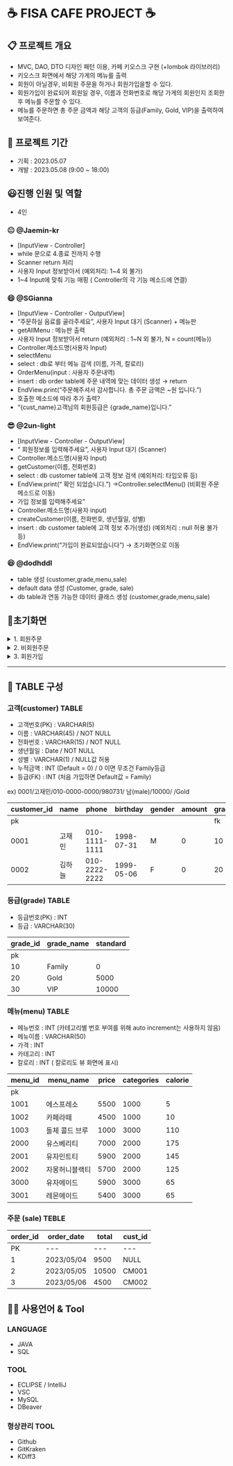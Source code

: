 # ☕ FISA CAFE PROJECT ☕

## 📋 프로젝트 개요
- MVC, DAO, DTO 디자인 패턴 이용, 카페 키오스크 구현 (+lombok 라이브러리)
- 키오스크 화면에서 해당 가게의 메뉴를 출력
- 회원이 아닐경우, 비회원 주문을 하거나 회원가입을할 수 있다.
- 회원가입이 완료되어 회원일 경우, 이름과 전화번호로 해당 가게의 회원인지 조회한 후 메뉴를 주문할 수 있다.
- 메뉴를 주문하면 총 주문 금액과 해당 고객의 등급(Family, Gold, VIP)을 출력하여 보여준다.


## 📅 프로젝트 기간
- 기획 : 2023.05.07
- 개발 : 2023.05.08 (9:00 ~ 18:00)



## 😃진행 인원 및 역할
- 4인


### 😐 @Jaemin-kr
- [InputView - Controller]
- while 문으로 4.종료 전까지 수행
- Scanner return 처리
- 사용자 Input 정보받아서 (예외처리: 1~4 외 불가)
- 1~4 Input에 맞춰 기능 매핑 ( Controller의 각 기능 메소드에 연결)
    
### 😄 @SGianna
- [InputView - Controller - OutputView]
- “주문하실 음료를 골라주세요”, 사용자 Input 대기 (Scanner)  + 메뉴판
- getAllMenu : 메뉴판 출력
- 사용자 Input 정보받아서 return (예외처리 : 1~N 외 불가, N = count(메뉴))
- Controller.메소드명(사용자 Input)
- selectMenu
- select : db로 부터 메뉴 검색 (이름, 가격, 칼로리)
- OrderMenu(input : 사용자 주문내역)
- insert : db order table에 주문 내역에 맞는 데이터 생성 → return
- EndView.print(“주문해주셔서 감사합니다. 총 주문 금액은 ~원 입니다.”)
- 호출한 메소드에 따라 추가 출력?
- “{cust_name}고객님의 회원등급은 {grade_name}입니다.”


### 😎 @2un-light
- [InputView - Controller - OutputView]
- “ 회원정보를 입력해주세요”, 사용자 Input 대기 (Scanner)
- Controller.메소드명(사용자 Input)
- getCustomer(이름, 전화번호)
- select : db customer table에 고객 정보 검색 (예외처리: 타입오류 등)
- EndView.print(“ 확인 되었습니다.”) →Controller.selectMenu() (비회원 주문 메소드로 이동)
- 가입 정보를 입력해주세요”
- Controller.메소드명(사용자 input)
- createCustomer(이름, 전화번호, 생년월일, 성별)
- insert : db customer table에 고객 정보 추가(생성) (예외처리 : null 허용 불가 등)
- EndView.print(“가입이 완료되었습니다”) → 초기화면으로 이동

### 😆 @dodhddl
- table 생성 (customer,grade,menu,sale)
- default data 생성 (Customer, grade, sale)
- db table과 연동 가능한 데이터 클래스 생성 (customer,grade,menu,sale)



## 👀초기화면
<details>
<summary>1. 회원주문</summary>
<div markdown="1">

    1. **회원주문**

    회원정보를 입력해주세요

    입력: [이름/전화번호/?생년월일]

    ex) [고재민/010-0000-0000]

    ---

    확인되었습니다.

    주문하실 음료를 골라주세요

    1. 아메리카노(5000원)
    2. 카페라떼(5500원)
    3. 모카라떼(6500원)

    …

    ---

    주문해주셔서 감사합니다. 총 주문 금액은 ~원 입니다.

    name고객님의 회원등급은 grade입니다.

    ---

    END

    초기화면으로

    ---

</div>
</details>

<details>
<summary>2. 비회원주문</summary>
<div markdown="1">
     2. **비회원주문**

    주문하실 음료를 골라주세요

    1. 아메리카노(5000원)
    2. 카페라떼(5500원)
    3. 모카라떼(6500원)

    ---

    주문해주셔서 감사합니다. 총 주문금액은 ~입니다.

    ---

    END

    초기화면으로

    ---

</div>
</details>


<details>
<summary>3. 회원가입</summary>
<div markdown="1">

    3. **회원가입**

    가입정보를 입력해주세요

    입력:[이름/전화번호/생년월일]

    ex) [고재민/010-0000-0000/980731]

    ---

    가입이 완료되었습니다.

    주문하실 음료를 골라주세요

    1. 아메리카노(5000원)
    2. 카페라떼(5500원)
    3. 모카라떼(6500원)

    …

    ---

    주문해주셔서 감사합니다. 총 주문 금액은 ~원 입니다.

    cust_name고객님의 회원등급은 grade_name입니다.

    ---

    END

    초기화면으로

    ---
    
</div>
</details>

---



## 👩‍ TABLE 구성

### 고객(customer) TABLE
- 고객번호(PK) : VARCHAR(5) 
- 이름 : VARCHAR(45) / NOT NULL 
- 전화번호 : VARCHAR(15) / NOT NULL 
- 생년월일 : Date / NOT NULL
- 성별 : VARCHAR(1) / NULL값 허용
- 누적금액 : INT (Default = 0) / 0 이면 무조건 Family등급
- 등급(FK) : INT (처음 가입하면 Default값 = Family)

ex) 0001/고재민/010-0000-0000/980731/ 남(male)/10000/ /Gold

| customer_id | name | phone | birthday | gender | amount | grade_id |
| --- | --- | --- | --- | --- | --- | --- |
| pk |  |  |  |  |  | fk |
| 0001 | 고재민 | 010-1111-1111 | 1998-07-31 | M | 0 | 10 |
| 0002 | 김하늘 | 010-2222-2222 | 1999-05-06 | F | 0 | 20 |

### 등급(grade) TABLE
- 등급번호(PK) : INT
- 등급 : VARCHAR(30)

| grade_id | grade_name | standard |
| --- | --- | --- |
| pk |  |  |
| 10 | Family | 0 |
| 20 | Gold | 5000 |
| 30 | VIP | 10000 |

### 메뉴(menu) TABLE
- 메뉴번호 : INT (카테고리별 번호 부여를 위해 auto increment는 사용하지 않음)
- 메뉴이름 : VARCHAR(50)
- 가격 : INT
- 카테고리 : INT
- 칼로리 : INT ( 칼로리도 뷰 화면에 표시)

| menu_id | menu_name | price | categories | calorie |
| --- | --- | --- | --- | --- |
| pk |  |  |  |  |
| 1001 | 에스프레소 | 5500 | 1000 | 5 |
| 1002 | 카페라떼 | 4500 | 1000 | 10 |
| 1003 | 돌체 콜드 브루 | 1000 | 3000 | 110 |
| 2000 | 유스베리티 | 7000 | 2000 | 175 |
| 2001 | 유자민트티 | 5900 | 2000 | 145 |
| 2002 | 자몽허니블랙티 | 5700 | 2000 | 125 |
| 3000 | 유자에이드 | 5900 | 3000 | 65 |
| 3001 | 레몬에이드 | 5400 | 3000 | 65 |

### 주문 (sale) TEBLE
| order_id | order_date | total | cust_id |
| --- | --- | --- | --- |
| PK | --- | --- | --- |
| 1 | 2023/05/04 | 9500 | NULL |
| 2 | 2023/05/05 | 10500 | CM001 |
| 3 | 2023/05/06 | 4500 | CM002 |



## 👨‍💻 사용언어 & Tool
### LANGUAGE
- JAVA
- SQL

### TOOL
- ECLIPSE / IntelliJ
- VSC
- MySQL
- DBeaver


### 형상관리 TOOL
- Github
- GitKraken
- KDiff3
